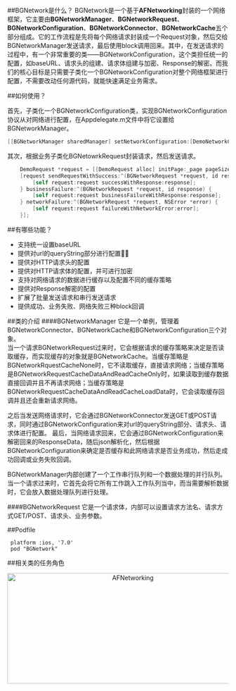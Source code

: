 ##BGNetwork是什么？
BGNetwork是一个基于**AFNetworking**封装的一个网络框架，它主要由**BGNetworkManager**、**BGNetworkRequest**、**BGNetworkConfiguration**、**BGNetworkConnector**、**BGNetworkCache**五个部分组成。它的工作流程是先将每个网络请求封装成一个Request对象，然后交给BGNetworkManager发送请求，最后使用block调用回来。其中，在发送请求的过程中，有一个非常重要的类——BGNetworkConfiguration，这个类担任统一的配置，如baseURL、请求头的组建、请求体组建与加密、Response的解密。而我们的核心目标是只需要子类化一个BGNetworkConfiguration对整个网络框架进行配置，不需要改动任何源代码，就能快速满足业务需求。



##如何使用？

首先，子类化一个BGNetworkConfiguration类，实现BGNetworkConfiguration协议从对网络进行配置，在Appdelegate.m文件中将它设置给BGNetworkManager。   
```objective-c
[[BGNetworkManager sharedManager] setNetworkConfiguration:[DemoNetworkConfiguration configuration]];
```

其次，根据业务子类化BGNetowrkRequest封装请求，然后发送请求。   

```objective-c
    DemoRequest *request = [[DemoRequest alloc] initPage:_page pageSize:_pageSize];
    [request sendRequestWithSuccess:^(BGNetworkRequest *request, id response) {
        [self request:request successWithResponse:response];
    } businessFailure:^(BGNetworkRequest *request, id response) {
        [self request:request businessFailureWithResponse:response];
    } networkFailure:^(BGNetworkRequest *request, NSError *error) {
        [self request:request failureWithNetworkError:error];
    }];
```

##有哪些功能？
* 支持统一设置baseURL
* 提供对url的queryString部分进行配置
* 提供对HTTP请求头的配置
* 提供对HTTP请求体的配置，并可进行加密
* 支持对网络请求的数据进行缓存以及配置不同的缓存策略
* 提供对Response解密的配置
* 扩展了批量发送请求和串行发送请求
* 提供成功、业务失败、网络失败三种block回调

##类的介绍
####BGNetworkManager
它是一个单例，管理着BGNetworkConnector、BGNetworkCache和BGNetworkConfiguration三个对象。    
当一个请求BGNetworkRequest过来时，它会根据请求的缓存策略来决定是否读取缓存，而实现缓存的对象就是BGNetworkCache。当缓存策略是BGNetworkRquestCacheNone时，它不读取缓存，直接请求网络；当缓存策略是BGNetworkRequestCacheDataAndReadCacheOnly时，如果读取到缓存数据直接回调并且不再请求网络；当缓存策略是BGNetworkRequestCacheDataAndReadCacheLoadData时，它会读取缓存回调并且还会重新请求网络。

之后当发送网络请求时，它会通过BGNetworkConnector发送GET或POST请求，同时通过BGNetworkConfiguration来对url的queryString部分、请求头、请求体进行配置。
最后，当网络请求回来，它会通过BGNetworkConfiguration来解密回来的ResponseData，随后json解析化，然后根据BGNetworkConfiguration来确定是否缓存和此网络请求是否业务成功，然后走成功回调或业务失败回调。    

BGNetworkManager内部创建了一个工作串行队列和一个数据处理的并行队列。当一个请求过来时，它首先会将它所有工作跳入工作队列当中，而当需要解析数据时，它会放入数据处理队列进行处理。

####BGNetworkRequest
它是一个请求体，内部可以设置请求方法名、请求方式GET/POST、请求头、业务参数。



##Podfile
```
 platform :ios, '7.0'
 pod "BGNetwork"
 ```


##相关类的任务角色
<p align="center" >
  <img src="https://raw.githubusercontent.com/chunguiLiu/BGNetwork/master/assets/architecture.png" alt="AFNetworking" title="AFNetworking" height=251 width = 556>
</p>
